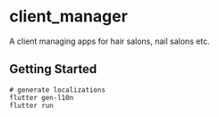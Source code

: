 # client_manager

A client managing apps for hair salons, nail salons etc.

## Getting Started

```
# generate localizations
flutter gen-l10n
flutter run
```
